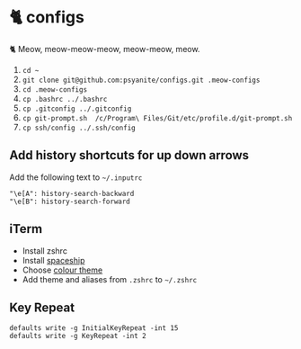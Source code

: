 # 🐈 configs
🐈 Meow, meow-meow-meow, meow-meow, meow.

1. `cd ~`
2. `git clone git@github.com:psyanite/configs.git .meow-configs`
3. `cd .meow-configs`
4. `cp .bashrc ../.bashrc`
5. `cp .gitconfig ../.gitconfig`
6. `cp git-prompt.sh  /c/Program\ Files/Git/etc/profile.d/git-prompt.sh`
7. `cp ssh/config ../.ssh/config`


## Add history shortcuts for up down arrows
Add the following text to  `~/.inputrc`
```
"\e[A": history-search-backward
"\e[B": history-search-forward
```

## iTerm
* Install zshrc
* Install [spaceship](https://github.com/spaceship-prompt/spaceship-prompt)
* Choose [colour theme](https://iterm2colorschemes.com/)
* Add theme and aliases from `.zshrc` to `~/.zshrc`

## Key Repeat
```
defaults write -g InitialKeyRepeat -int 15
defaults write -g KeyRepeat -int 2
```
